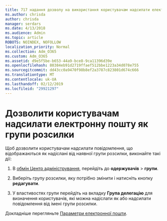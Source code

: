 ```yaml
---
title: 717 надання дозволу на використання користувачам надсилати електронну пошту як список розсилки
ms.author: chrisda
author: chrisda
manager: serdars
ms.date: 4/13/2018
ms.audience: Admin
ms.topic: article
ROBOTS: NOINDEX, NOFOLLOW
localization_priority: Normal
ms.collection: Adm_O365
ms.custom: Adm_O365
ms.assetid: d9e5f5be-b653-44a9-bce8-9ca11396d39e
ms.openlocfilehash: 80384eb91d2719ffaef512bbe1223a34d078e755
ms.sourcegitcommit: dd43cc0a9470f98b8ef2a3787c823801d674c666
ms.translationtype: MT
ms.contentlocale: uk-UA
ms.lasthandoff: 02/12/2019
ms.locfileid: "29921297"
---
```

# <a name="allow-users-to-send-email-as-a-distribution-group"></a>Дозволити користувачам надсилати електронну пошту як групи розсилки

Щоб дозволити користувачам надсилати повідомлення, що відображаються як надіслані від наявної групи розсилки, виконайте такі дії:
  
1. В [обмін Центр адміністрування](https://outlook.office365.com/ecp/), перейдіть до **одержувачів** \> **групи**.
    
2. Виберіть групу розсилки, яку потрібно змінити і натисніть кнопку **редагувати**.
    
3. У властивостях групи перейдіть на вкладку **Група делегацію** для визначення користувачів, які можна надіслати як або надсилати повідомлення від імені групи розсилки. 
    
Докладніше перегляньте [Параметри електронної пошти](https://technet.microsoft.com/library/bb124513.aspx#groupdelegation).
  

